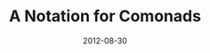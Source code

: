 ---
type: article
authors:
  - Dominic Orchard
  - Alan Mycroft
title: "A Notation for Comonads"
venue: "IFL 2012"
note: "IFL 2012"
date: 2012-08-30
resource:
  pdf-url: https://www.cs.kent.ac.uk/people/staff/dao7/publ/codo-notation-orchard-ifl12.pdf
  bibtex: 2012-ifl
---